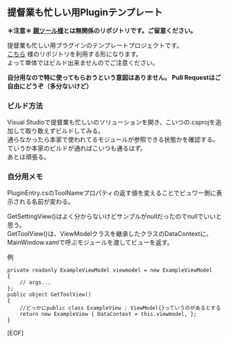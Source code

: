 提督業も忙しい用Pluginテンプレート
--

**＊注意＊ [親ツール様](https://github.com/Grabacr07/KanColleViewer)とは無関係のリポジトリです。ご留意ください。**

提督業も忙しい用プラグインのテンプレートプロジェクトです。  
[こちら](https://github.com/Grabacr07/KanColleViewer) 様のリポジトリを利用する形になります。  
よって単体ではビルド出来ませんのでご注意ください。  

**自分用なので特に使ってもらおうという意図はありません。 Pull Requestはご自由にどうぞ（多分ないけど）**  

### ビルド方法
  
Visual Studioで提督業も忙しいのソリューションを開き、こいつの.csprojを追加して取り敢えずビルドしてみる。  
通らなかったら本家で使われてるモジュールが参照できる状態かを確認する。  
ていうか本家のビルドが通ればこいつも通るはず。  
あとは頑張る。  

### 自分用メモ

PluginEntry.csのToolNameプロパティの返す値を変えることでビュワー側に表示される名前が変わる。  

GetSettingView()はよく分からないけどサンプルがnullだったのでnullでいいと思う。  
GetToolView()は、ViewModelクラスを継承したクラスのDataContextに、MainWindow.xamlで呼ぶモジュールを渡してビューを返す。  

例  

	private readonly ExampleViewModel viewmodel = new ExampleViewModel
	{
		// args...
	};
	public object GetToolView()
	{
		//どっかにpublic class ExampleView : ViewModel{}っていうのがあるとする
		return new ExampleView { DataContext = this.viewmodel, };
	}
[EOF]  